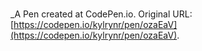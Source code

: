 # 
 _A Pen created at CodePen.io. Original URL: [https://codepen.io/kylrynr/pen/ozaEaV](https://codepen.io/kylrynr/pen/ozaEaV).

 